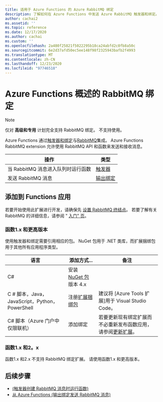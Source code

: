 ```yaml
---
title: 适用于 Azure Functions 的 Azure RabbitMQ 绑定
description: 了解如何在 Azure Functions 中发送 Azure RabbitMQ 触发器和绑定。
author: cachai2
ms.assetid: ''
ms.topic: reference
ms.date: 12/17/2020
ms.author: cachai
ms.custom: ''
ms.openlocfilehash: 2a480f25821f5022295b18ca24abfd2c0fb8a50c
ms.sourcegitcommit: 6e2d37afd50ec5ee148f98f2325943bafb2f4993
ms.translationtype: MT
ms.contentlocale: zh-CN
ms.lasthandoff: 12/23/2020
ms.locfileid: "97746518"
---
```

# <a name="rabbitmq-bindings-for-azure-functions-overview"></a>Azure Functions 概述的 RabbitMQ 绑定

> [!NOTE]
> 仅对 **高级和专用** 计划完全支持 RabbitMQ 绑定。 不支持使用。

Azure Functions 通过[触发器和绑定](./functions-triggers-bindings.md)与[RabbitMQ](https://www.rabbitmq.com/)集成。 Azure Functions RabbitMQ extension 允许使用 RabbitMQ API 和函数来发送和接收消息。

| 操作 | 类型 |
|---------|---------|
| 当 RabbitMQ 消息进入队列时运行函数 | [触发器](./functions-bindings-rabbitmq-trigger.md) |
| 发送 RabbitMQ 消息 |[输出绑定](./functions-bindings-rabbitmq-output.md) |

## <a name="add-to-your-functions-app"></a>添加到 Functions 应用

若要开始使用此扩展进行开发，请确保先 [设置 RabbitMQ 终结点](https://github.com/Azure/azure-functions-rabbitmq-extension/wiki/Setting-up-a-RabbitMQ-Endpoint)。 若要了解有关 RabbitMQ 的详细信息，请参阅 " [入门" 页](https://www.rabbitmq.com/getstarted.html)。

### <a name="functions-3x-and-higher"></a>函数1.x 和更高版本

使用触发器和绑定需要引用相应的包。 NuGet 包用于 .NET 类库，而扩展捆绑包用于其他所有应用程序类型。

| 语言                                        | 添加方式...                                   | 备注
|-------------------------------------------------|---------------------------------------------|-------------|
| C#                                              | 安装 [NuGet 包]版本 4.x | |
| C # 脚本，Java，JavaScript，Python，PowerShell | 注册[扩展捆绑包]          | 建议将 [Azure Tools 扩展]用于 Visual Studio Code。 |
| C# 脚本（Azure 门户中仅限联机）         | 添加绑定                            | 若要更新现有绑定扩展而不必重新发布函数应用，请参阅[更新扩展]。 |

[NuGet 包]: https://www.nuget.org/packages/Microsoft.Azure.WebJobs.Extensions.RabbitMQ
[core tools]: ./functions-run-local.md
[扩展捆绑包]: ./functions-bindings-register.md#extension-bundles
[更新扩展]: ./functions-bindings-register.md
[Azure 工具扩展]: https://marketplace.visualstudio.com/items?itemName=ms-vscode.vscode-node-azure-pack

### <a name="functions-1x-and-2x"></a>函数1.x 和2。x

函数1.x 和2.x 不支持 RabbitMQ 绑定扩展。 请使用函数1.x 和更高版本。

## <a name="next-steps"></a>后续步骤

- [ (触发器创建 RabbitMQ 消息时运行函数) ](./functions-bindings-rabbitmq-trigger.md)
- [从 Azure Functions (输出绑定发送 RabbitMQ 消息) ](./functions-bindings-rabbitmq-output.md)